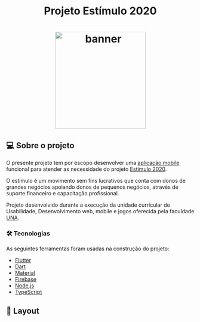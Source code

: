 <h1 align="center">Projeto Estímulo 2020</h1>
<h1 align="center">
<img src="https://www.estimulo2020.org/wp-content/uploads/2020/04/Logomarca-Estimulo2020.png" alt="banner" height="260" width="242">
</h1>

## 💻 Sobre o projeto
O presente projeto tem por escopo desenvolver uma [aplicação mobile](https://sites.google.com/prof.unibh.br/consulteaanima/inicio/aplicativo/) funcional para atender as necessidade do projeto [Estímulo 2020](https://www.estimulo2020.org/).<p>
O estímulo é um movimento sem fins lucrativos que conta com donos de grandes negócios apoiando donos de pequenos negócios, através de suporte financeiro e capacitação profissional.

Projeto desenvolvido durante a execução da unidade currícular de Usabilidade, Desenvolvimento web, mobile e jogos oferecida pela faculdade [UNA](https://www.una.br/).


### 🛠 Tecnologias

As seguintes ferramentas foram usadas na construção do projeto:

- [Flutter](https://flutter.dev/)
- [Dart](https://dart.dev/)
- [Material](https://material.io/)
- [Firebase](https://firebase.google.com/)
- [Node.js](https://nodejs.org/en/)
- [TypeScript](https://www.typescriptlang.org/)

## 🎨 Layout
